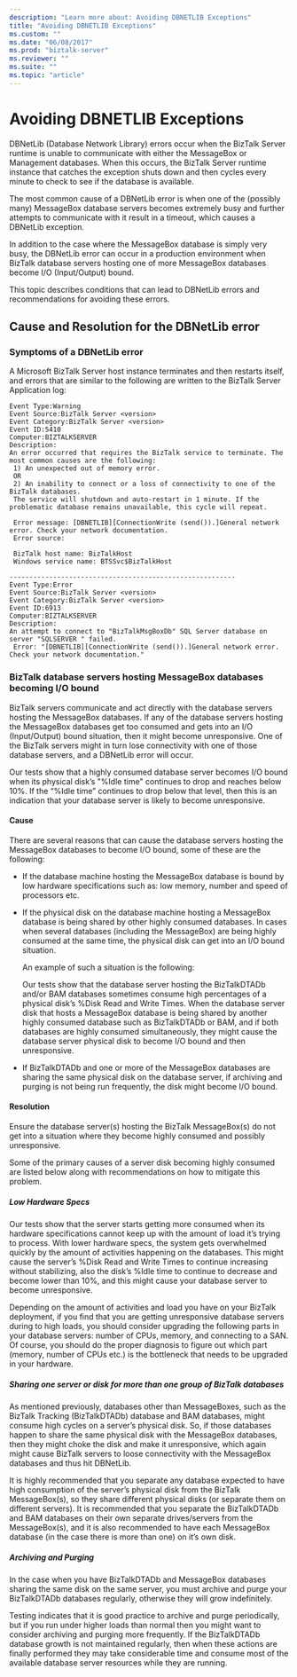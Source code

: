 ```yaml
---
description: "Learn more about: Avoiding DBNETLIB Exceptions"
title: "Avoiding DBNETLIB Exceptions"
ms.custom: ""
ms.date: "06/08/2017"
ms.prod: "biztalk-server"
ms.reviewer: ""
ms.suite: ""
ms.topic: "article"
---
```

# Avoiding DBNETLIB Exceptions
DBNetLib (Database Network Library) errors occur when the BizTalk Server runtime is unable to communicate with either the MessageBox or Management databases. When this occurs, the BizTalk Server runtime instance that catches the exception shuts down and then cycles every minute to check to see if the database is available.  
  
 The most common cause of a DBNetLib error is when one of the (possibly many) MessageBox database servers becomes extremely busy and further attempts to communicate with it result in a timeout, which causes a DBNetLib exception.  
  
 In addition to the case where the MessageBox database is simply very busy, the DBNetLib error can occur in a production environment when BizTalk database servers hosting one of more MessageBox databases become I/O (Input/Output) bound.  
  
 This topic describes conditions that can lead to DBNetLib errors and recommendations for avoiding these errors.  
  
## Cause and Resolution for the DBNetLib error  
  
### Symptoms of a DBNetLib error  
 A Microsoft BizTalk Server host instance terminates and then restarts itself, and errors that are similar to the following are written to the BizTalk Server Application log:  
  
```  
Event Type:Warning  
Event Source:BizTalk Server <version>  
Event Category:BizTalk Server <version>   
Event ID:5410  
Computer:BIZTALKSERVER  
Description:  
An error occurred that requires the BizTalk service to terminate. The most common causes are the following:  
 1) An unexpected out of memory error.  
 OR  
 2) An inability to connect or a loss of connectivity to one of the BizTalk databases.   
 The service will shutdown and auto-restart in 1 minute. If the problematic database remains unavailable, this cycle will repeat.  
  
 Error message: [DBNETLIB][ConnectionWrite (send()).]General network error. Check your network documentation.  
 Error source:    
  
 BizTalk host name: BizTalkHost  
 Windows service name: BTSSvc$BizTalkHost   
  
---------------------------------------------------------  
Event Type:Error  
Event Source:BizTalk Server <version>  
Event Category:BizTalk Server <version>   
Event ID:6913  
Computer:BIZTALKSERVER  
Description:  
An attempt to connect to "BizTalkMsgBoxDb" SQL Server database on server "SQLSERVER " failed.  
 Error: "[DBNETLIB][ConnectionWrite (send()).]General network error. Check your network documentation."  
```  
  
### BizTalk database servers hosting MessageBox databases becoming I/O bound  
 BizTalk servers communicate and act directly with the database servers hosting the MessageBox databases. If any of the database servers hosting the MessageBox databases get too consumed and gets into an I/O (Input/Output) bound situation, then it might become unresponsive. One of the BizTalk servers might in turn lose connectivity with one of those database servers, and a DBNetLib error will occur.  
  
 Our tests show that a highly consumed database server becomes I/O bound when its physical disk’s "%Idle time" continues to drop and reaches below 10%. If the “%Idle time” continues to drop below that level, then this is an indication that your database server is likely to become unresponsive.  
  
#### Cause  
 There are several reasons that can cause the database servers hosting the MessageBox databases to become I/O bound, some of these are the following:  
  
-   If the database machine hosting the MessageBox database is bound by low hardware specifications such as: low memory, number and speed of processors etc.  
  
-   If the physical disk on the database machine hosting a MessageBox database is being shared by other highly consumed databases. In cases when several databases (including the MessageBox) are being highly consumed at the same time, the physical disk can get into an I/O bound situation.  
  
     An example of such a situation is the following:  
  
     Our tests show that the database server hosting the BizTalkDTADb and/or BAM databases sometimes consume high percentages of a physical disk’s %Disk Read and Write Times. When the database server disk that hosts a MessageBox database is being shared by another highly consumed database such as BizTalkDTADb or BAM, and if both databases are highly consumed simultaneously, they might cause the database server physical disk to become I/O bound and then unresponsive.  
  
-   If BizTalkDTADb and one or more of the MessageBox databases are sharing the same physical disk on the database server, if archiving and purging is not being run frequently, the disk might become I/O bound.  
  
#### Resolution  
 Ensure the database server(s) hosting the BizTalk MessageBox(s) do not get into a situation where they become highly consumed and possibly unresponsive.  
  
 Some of the primary causes of a server disk becoming highly consumed are listed below along with recommendations on how to mitigate this problem.  
  
##### Low Hardware Specs  
 Our tests show that the server starts getting more consumed when its hardware specifications cannot keep up with the amount of load it’s trying to process. With lower hardware specs, the system gets overwhelmed quickly by the amount of activities happening on the databases. This might cause the server’s %Disk Read and Write Times to continue increasing without stabilizing, also the disk’s %Idle time to continue to decrease and become lower than 10%, and this might cause your database server to become unresponsive.  
  
 Depending on the amount of activities and load you have on your BizTalk deployment, if you find that you are getting unresponsive database servers during to high loads, you should consider upgrading the following parts in your database servers: number of CPUs, memory, and connecting to a SAN. Of course, you should do the proper diagnosis to figure out which part (memory, number of CPUs etc.) is the bottleneck that needs to be upgraded in your hardware.  
  
##### Sharing one server or disk for more than one group of BizTalk databases  
 As mentioned previously, databases other than MessageBoxes, such as the BizTalk Tracking (BizTalkDTADb) database and BAM databases, might consume high cycles on a server’s physical disk. So, if those databases happen to share the same physical disk with the MessageBox databases, then they might choke the disk and make it unresponsive, which again might cause BizTalk servers to loose connectivity with the MessageBox databases and thus hit DBNetLib.  
  
 It is highly recommended that you separate any database expected to have high consumption of the server’s physical disk from the BizTalk MessageBox(s), so they share different physical disks (or separate them on different servers). It is recommended that you separate the BizTalkDTADb and BAM databases on their own separate drives/servers from the MessageBox(s), and it is also recommended to have each MessageBox database (in the case there is more than one) on it’s own disk.  
  
##### Archiving and Purging  
 In the case when you have BizTalkDTADb and MessageBox databases sharing the same disk on the same server, you must archive and purge your BizTalkDTADb databases regularly, otherwise they will grow indefinitely.  
  
 Testing indicates that it is good practice to archive and purge periodically, but if you run under higher loads than normal then you might want to consider archiving and purging more frequently. If the BizTalkDTADb database growth is not maintained regularly, then when these actions are finally performed they may take considerable time and consume most of the available database server resources while they are running.
